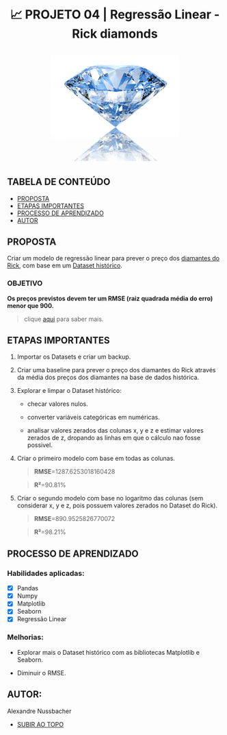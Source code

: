 <a name="topo"></a>
<h1 align="center"> 📈 PROJETO 04 | Regressão Linear - Rick diamonds <br></br>
  <img width="300" src="https://github.com/alexandrenussbacher/Ironhack-Projetos/blob/main/Projeto%2004%20-%20Rick%20diamonds/imagens/diamante.jpg" alt="Shark"/>
</h>

## TABELA DE CONTEÚDO

- [PROPOSTA](#proposta)
- [ETAPAS IMPORTANTES](#etapas)
- [PROCESSO DE APRENDIZADO](#processo_de_aprendizado)
- [AUTOR](#autor)

<a name="proposta"></a>
## PROPOSTA

Criar um modelo de regressão linear para prever o preço dos [diamantes do Rick](https://github.com/alexandrenussbacher/Ironhack-Projetos/blob/main/Projeto%2004%20-%20Rick's%20diamonds/data/Rick's%20diamonds.csv), com base em um [Dataset histórico](https://github.com/alexandrenussbacher/Ironhack-Projetos/blob/main/Projeto%2004%20-%20Rick's%20diamonds/data/Histoical%20Dataset.csv).

### OBJETIVO

**Os preços previstos devem ter um RMSE (raiz quadrada média do erro) menor que 900.**

> clique [aqui](https://ironhack.school/asset-v1:IRONHACK+DAFT+202007_SAO+type@asset+block@linear-regression-challenge.pdf) para saber mais.

<a name="etapas"></a>
## ETAPAS IMPORTANTES

<ol type="1">

<li> Importar os Datasets e criar um backup. </li> <p></p>

<li> Criar uma baseline para prever o preço dos diamantes do Rick através da média dos preços dos diamantes na base de dados histórica. </li> <p></p>

<li> Explorar e limpar o Dataset histórico:
 
 - checar valores nulos.
 
 - converter variáveis categóricas em numéricas.
 
 - analisar valores zerados das colunas x, y e z e estimar valores zerados de z, dropando as linhas em que o cálculo nao fosse possivel. </li> <p></p>
 
 <li> Criar o primeiro modelo com base em todas as colunas. <p></p>
  
>**RMSE**=1287.6253018160428

>**R²**=90.81% </li> <p></p>

<li> Criar o segundo modelo com base no logaritmo das colunas (sem considerar x, y e z, pois possuem valores zerados no Dataset do Rick). <p></p>
  
>**RMSE**=890.9525826770072

>**R²**=98.21% </li> <p></p>

</ol>

<a name="processo_de_aprendizado"></a>
## PROCESSO DE APRENDIZADO

### Habilidades aplicadas:

- [x] Pandas
- [x] Numpy
- [x] Matplotlib
- [x] Seaborn
- [x] Regressão Linear

### Melhorias:

* Explorar mais o Dataset histórico com as bibliotecas Matplotlib e Seaborn.

* Diminuir o RMSE.

<a name="autor"></a>
## AUTOR:

Alexandre Nussbacher

- [SUBIR AO TOPO](#topo)
